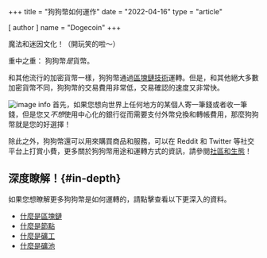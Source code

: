 +++
title = "狗狗幣如何運作"
date = "2022-04-16"
type = "article"

[ author ]
  name = "Dogecoin"
+++

魔法和迷因文化！（開玩笑的啦～）

重中之重： 狗狗幣*是*貨幣。

和其他流行的加密貨幣一樣，狗狗幣通過[區塊鏈技術](/zh-tw/dogepedia/articles/what-is-a-blockchain)運轉。但是，和其他絕大多數加密貨幣不同，狗狗幣的交易費用非常低，交易確認的速度又非常快。

![image info](/assets/images/dogepedia/11.png)
首先，如果您想向世界上任何地方的某個人寄一筆錢或者收一筆錢，但是您又*不想*使用中心化的銀行從而需要支付外幣兌換和轉帳費用，那麼狗狗幣就是您的好選擇！

除此之外，狗狗幣還可以用來購買商品和服務，可以在 Reddit 和 Twitter 等社交平台上打賞小費，更多關於狗狗幣用途和運轉方式的資訊，請參閱[社區和生態](/zh-tw/dogepedia/#community-and-ecosystem)！

## 深度瞭解！{#in-depth}
如果您想瞭解更多狗狗幣是如何運轉的，請點擊查看以下更深入的資料。

* [什麼是區塊鏈](/zh-tw/dogepedia/articles/what-is-a-blockchain)
* [什麼是節點](/zh-tw/dogepedia/articles/what-is-a-node)
* [什麼是礦工](/zh-tw/dogepedia/articles/what-is-a-miner)
* [什麼是礦池](/zh-tw/dogepedia/articles/what-is-a-mining-pool)